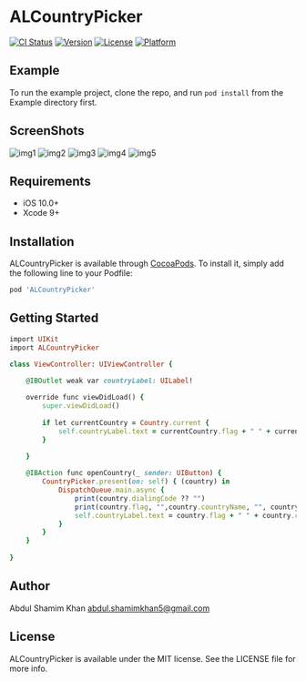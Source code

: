 # ALCountryPicker

[![CI Status](https://img.shields.io/travis/abdul.shamimkhan5@gmail.com/ALCountryPicker.svg?style=flat)](https://travis-ci.org/abdul.shamimkhan5@gmail.com/ALCountryPicker)
[![Version](https://img.shields.io/cocoapods/v/ALCountryPicker.svg?style=flat)](https://cocoapods.org/pods/ALCountryPicker)
[![License](https://img.shields.io/cocoapods/l/ALCountryPicker.svg?style=flat)](https://cocoapods.org/pods/ALCountryPicker)
[![Platform](https://img.shields.io/cocoapods/p/ALCountryPicker.svg?style=flat)](https://cocoapods.org/pods/ALCountryPicker)

## Example

To run the example project, clone the repo, and run `pod install` from the Example directory first.

## ScreenShots
![img1](https://user-images.githubusercontent.com/13666188/52888485-d08e6780-31a1-11e9-8143-a6d6d9595259.png) ![img2](https://user-images.githubusercontent.com/13666188/52888492-dab06600-31a1-11e9-8edb-d2c7ac8ea631.png)
![img3](https://user-images.githubusercontent.com/13666188/52888550-1814f380-31a2-11e9-8e67-59f6b88cad97.png) ![img4](https://user-images.githubusercontent.com/13666188/52888553-1c411100-31a2-11e9-8221-60f7d9fc4d0f.png) ![img5](https://user-images.githubusercontent.com/13666188/52888554-1d723e00-31a2-11e9-8e41-5aba218cef8a.png)


## Requirements
- iOS 10.0+
- Xcode 9+

## Installation

ALCountryPicker is available through [CocoaPods](https://cocoapods.org). To install
it, simply add the following line to your Podfile:

```ruby
pod 'ALCountryPicker'
```
## Getting Started
```ruby
import UIKit
import ALCountryPicker

class ViewController: UIViewController {

    @IBOutlet weak var countryLabel: UILabel!
    
    override func viewDidLoad() {
        super.viewDidLoad()
        
        if let currentCountry = Country.current {
            self.countryLabel.text = currentCountry.flag + " " + currentCountry.countryName +  " (\(String(describing: currentCountry.dialingCode ?? "")))"
        }
        
    }

    @IBAction func openCountry(_ sender: UIButton) {
        CountryPicker.present(on: self) { (country) in
            DispatchQueue.main.async {
                print(country.dialingCode ?? "")
                print(country.flag, "",country.countryName, "", country.countryCode)
                self.countryLabel.text = country.flag + " " + country.countryName +  " (\(String(describing: country.dialingCode ?? "")))"
            }
        }
    }
    
}
```

## Author
Abdul Shamim Khan
abdul.shamimkhan5@gmail.com

## License

ALCountryPicker is available under the MIT license. See the LICENSE file for more info.

